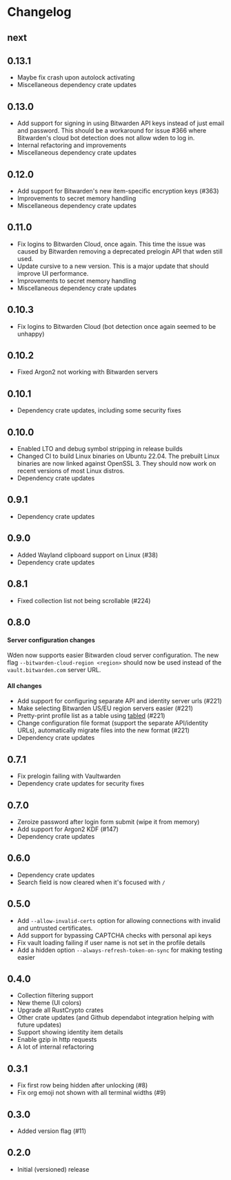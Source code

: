 # Changelog

## next

## 0.13.1

- Maybe fix crash upon autolock activating
- Miscellaneous dependency crate updates

## 0.13.0

- Add support for signing in using Bitwarden API keys instead of just email and password. This should be a workaround for issue #366 where Bitwarden's cloud bot detection does not allow wden to log in.
- Internal refactoring and improvements
- Miscellaneous dependency crate updates

## 0.12.0

- Add support for Bitwarden's new item-specific encryption keys (#363)
- Improvements to secret memory handling
- Miscellaneous dependency crate updates

## 0.11.0

- Fix logins to Bitwarden Cloud, once again. This time the issue was caused by Bitwarden removing a deprecated prelogin API that wden still used.
- Update cursive to a new version. This is a major update that should improve UI performance.
- Improvements to secret memory handling
- Miscellaneous dependency crate updates

## 0.10.3

- Fix logins to Bitwarden Cloud (bot detection once again seemed to be unhappy)

## 0.10.2

- Fixed Argon2 not working with Bitwarden servers

## 0.10.1

- Dependency crate updates, including some security fixes

## 0.10.0

- Enabled LTO and debug symbol stripping in release builds
- Changed CI to build Linux binaries on Ubuntu 22.04. The prebuilt Linux binaries are now linked against OpenSSL 3. They should now work on recent versions of most Linux distros.
- Dependency crate updates

## 0.9.1

- Dependency crate updates

## 0.9.0

- Added Wayland clipboard support on Linux (#38)
- Dependency crate updates

## 0.8.1

- Fixed collection list not being scrollable (#224)

## 0.8.0

#### Server configuration changes
Wden now supports easier Bitwarden cloud server configuration. The new flag `--bitwarden-cloud-region <region>` should now be used instead of the `vault.bitwarden.com` server URL.

#### All changes

- Add support for configuring separate API and identity server urls (#221)
- Make selecting Bitwarden US/EU region servers easier (#221)
- Pretty-print profile list as a table using [tabled](https://crates.io/crates/tabled/) (#221)
- Change configuration file format (support the separate API/identity URLs), automatically migrate files into the new format (#221)
- Dependency crate updates

## 0.7.1

- Fix prelogin failing with Vaultwarden
- Dependency crate updates for security fixes

## 0.7.0

- Zeroize password after login form submit (wipe it from memory)
- Add support for Argon2 KDF (#147)
- Dependency crate updates

## 0.6.0

- Dependency crate updates
- Search field is now cleared when it's focused with `/`

## 0.5.0

- Add `--allow-invalid-certs` option for allowing connections with invalid and untrusted certificates.
- Add support for bypassing CAPTCHA checks with personal api keys
- Fix vault loading failing if user name is not set in the profile details
- Add a hidden option `--always-refresh-token-on-sync` for making testing easier

## 0.4.0

- Collection filtering support
- New theme (UI colors)
- Upgrade all RustCrypto crates
- Other crate updates (and Github dependabot integration helping with future updates)
- Support showing identity item details
- Enable gzip in http requests
- A lot of internal refactoring

## 0.3.1

- Fix first row being hidden after unlocking (#8)
- Fix org emoji not shown with all terminal widths (#9)

## 0.3.0

- Added version flag (#11)

## 0.2.0

- Initial (versioned) release
